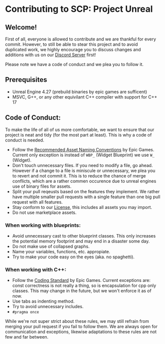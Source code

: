 # Contributing to SCP: Project Unreal

## Welcome!
First of all, everyone is allowed to contribute and we are thankful for every commit. However, to still be able to stear this project and to avoid duplicated work, we highly encourage you to discuss changes and additions with us on our [Discord Server](https://discord.gg/Zs2UMr8) first!

Please note we have a code of conduct and we plea you to follow it.

## Prerequisites
- Unreal Engine 4.27 (prebuild binaries by epic games are sufficent)
- MSVC, G++, or any other equivilant C++ compiler with support for C++ 17

## Code of Conduct:
To make the life of all of us more comfortable, we want to ensure that our project is neat and tidy (for the most part at least). This is why a code of conduct is needed.

- Follow the [Recommended Asset Naming Conventions](https://docs.unrealengine.com/4.27/en-US/ProductionPipelines/AssetNaming/) by Epic Games. Current only exception is instead of `WBP_` (Widget Blueprint) we use `W_` (Widget).
- Don't touch unnecessary files. If you need to modify a file, go ahead. However if a change to a file is miniscule or unnecessary, we plea you to revert and not commit it. This is to reduce the chance of merge conflicts, which are a rather commen occurence due to unreal engines use of binary files for assets.
- Split your pull reqeusts based on the features they implement. We rather have multiple smaller pull requests with a single feature than one big pull request with all features.
- Stay conform to our [License](https://github.com/RadioArtz/scp-project-unreal/blob/main/License.txt), this includes all assets you may import.
- Do not use marketplace assets.

### When working with blueprints:
- Avoid unnecessary cast to other blueprint classes. This only increases the potential memory footprint and may end in a disaster  some day.
- Do not make use of collapsed graphs.
- Name your variables, functions, etc. appropiate.
- Try to make your code easy on the eyes (aka. no spaghetti).

### When working with C++:
- Follow the [Coding Standard](https://docs.unrealengine.com/4.27/en-US/ProductionPipelines/DevelopmentSetup/CodingStandard/) by Epic Games. Current exceptions are: const correctness is not really a thing, so is encapsulation for cpp only classes. This may change in the future, but we won't enforce it as of now.
- Use tabs as indenting method.
- Try to avoid unnecessary includes.
- `#pragma once`


While we're not super strict about these rules, we may still refrain from merging your pull request if you fail to follow them. We are always open for communication and exceptions, likewise adaptations to these rules are not few and far between. 